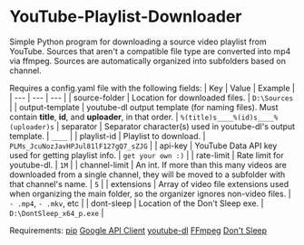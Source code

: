# YouTube-Playlist-Downloader
Simple Python program for downloading a source video playlist from YouTube. Sources that aren't a compatible file type are converted into mp4 via ffmpeg. Sources are automatically organized into subfolders based on channel.

Requires a config.yaml file with the following fields:
| Key | Value | Example |
| --- | --- | --- |
| source-folder | Location for downloaded files. | `D:\Sources` |
| output-template | youtube-dl output template (for naming files). Must contain **title**, **id**, and **uploader**, in that order.  | `%(title)s____%(id)s____%(uploader)s`
| separator | Separator character(s) used in youtube-dl's output template. | `____` |
| playlist-id | Playlist to download. | `PLMs_JcuNozJavHPJul81lF127gQ7_sZJG` |
| api-key | YouTube Data API key used for getting playlist info. | `get your own :)` |
| rate-limit | Rate limit for youtube-dl. | `1M` |
| channel-limit | An int. If more than this many videos are downloaded from a single channel, they will be moved to a subfolder with that channel's name. | `5` |
| extensions | Array of video file extensions used when organizing the main folder, so the organizer ignores non-video files. | `- .mp4`, `- .mkv`, etc |
| dont-sleep | Location of the Don't Sleep exe. | `D:\DontSleep_x64_p.exe` |

Requirements:
[pip](https://pypi.org/project/pip/)
[Google API Client](https://github.com/googleapis/google-api-python-client)
[youtube-dl](https://github.com/ytdl-org/youtube-dl)
[FFmpeg](https://ffmpeg.org/)
[Don't Sleep](http://www.softwareok.com/?seite=Microsoft/DontSleep)
